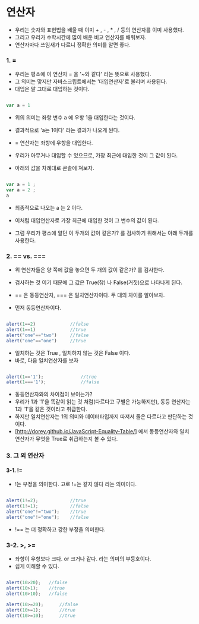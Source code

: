 연산자
===========

- 우리는 숫자와 표현법을 배울 때 이미 + , - , * , / 등의 연산자를 이미 사용했다.
- 그리고 우리가 수학시간에 많이 배운 비교 연산자를 배워보자.
- 연산자마다 쓰임새가 다르니 정확한 의미를 알면 좋다.

### 1. =
- 우리는 평소에 이 연산자 = 을 '~와 같다' 라는 뜻으로 사용했다.
- 그 의미는 맞지만 자바스크립트에서는 '대입연산자'로 불리며 사용된다.
- 대입은 말 그대로 대입하는 것이다.

~~~javascript

var a = 1

~~~

- 위의 의미는 좌항 변수 a 에 우항 1을 대입한다는 것이다.
- 결과적으로 'a는 1이다' 라는 결과가 나오게 된다.
- = 연산자는 좌항에 우항을 대입한다.
- 우리가 아무거나 대입할 수 있으므로, 가장 최근에 대입한 것이 그 값이 된다.

- 아래의 값을 차례대로 콘솔에 쳐보자.

~~~javascript

var a = 1 ;
var a = 2 ;
a

~~~

- 최종적으로 나오는 a 는 2 이다.
- 이처럼 대입연산자로 가장 최근에 대입한 것이 그 변수의 값이 된다.


- 그럼 우리가 평소에 알던 이 두개의 값이 같은가? 를 검사하기 위해서는 아래 두개를 사용한다.

### 2. == vs. ===

- 위 연산자들은 양 쪽에 값을 놓으면 두 개의 값이 같은가? 를 검사한다.
- 검사하는 것 이기 때문에 그 값은 True(참) 나 False(거짓)으로 나타나게 된다.
- == 은 동등연산자, === 은 일치연산자이다. 두 대의 차이를 알아보자.

- 먼저 동등연산자이다.

~~~javascript

alert(1==2)             //false
alert(1==1)             //true
alert("one"=="two")     //false
alert("one"=="one")     //true

~~~

- 일치하는 것은 True , 일치하지 않는 것은 False 이다.
- 바로, 다음 일치연산자를 보자

~~~javascript

alert(1=='1');              //true
alert(1==='1');             //false

~~~

- 동등연산자와의 차이점이 보이는가?
- 우리가 1과 '1'을 똑같이 읽는 것 처럼(다르다고 구별은 가능하지만), 동등 연산자는 1과 '1'을 같은 것이라고 취급한다.
- 하지만 일치연산자는 1의 의미와 데이터타입까지 따져서 둘은 다르다고 판단하는 것이다.
- [http://dorey.github.io/JavaScript-Equality-Table/] 에서 동등연산자와 일치연산자가 무엇을 True로 취급하는지 볼 수 있다.

### 3. 그 외 연산자

#### 3-1. !=

- !는 부정을 의미한다. 고로 !=는 같지 않다 라는 의미이다.

~~~javascript

alert(1!=2);            //true
alert(1!=1);            //false
alert("one"!="two");    //true
alert("one"!="one");    //false

~~~

- !== 는 더 정확하고 강한 부정을 의미한다.

### 3-2. >, >=

- 좌항이 우항보다 크다. or 크거나 같다. 라는 의미의 부등호이다.
- 쉽게 이해할 수 있다.

~~~javascript

alert(10>20);   //false
alert(10>1);    //true
alert(10>10);   //false

alert(10>=20);      //false
alert(10>=1);       //true
alert(10>=10);      //true

~~~
